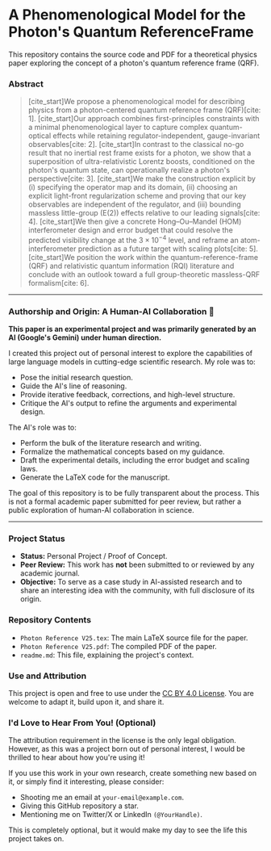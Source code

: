 # A Phenomenological Model for the Photon's Quantum ReferenceFrame

This repository contains the source code and PDF for a theoretical physics paper exploring the concept of a photon's quantum reference frame (QRF).

### **Abstract**
> [cite_start]We propose a phenomenological model for describing physics from a photon-centered quantum reference frame (QRF)[cite: 1]. [cite_start]Our approach combines first-principles constraints with a minimal phenomenological layer to capture complex quantum-optical effects while retaining regulator-independent, gauge-invariant observables[cite: 2]. [cite_start]In contrast to the classical no-go result that no inertial rest frame exists for a photon, we show that a superposition of ultra-relativistic Lorentz boosts, conditioned on the photon's quantum state, can operationally realize a photon's perspective[cite: 3]. [cite_start]We make the construction explicit by (i) specifying the operator map and its domain, (ii) choosing an explicit light-front regularization scheme and proving that our key observables are independent of the regulator, and (iii) bounding massless little-group (E(2)) effects relative to our leading signals[cite: 4]. [cite_start]We then give a concrete Hong–Ou–Mandel (HOM) interferometer design and error budget that could resolve the predicted visibility change at the $3\times 10^{-4}$ level, and reframe an atom-interferometer prediction as a future target with scaling plots[cite: 5]. [cite_start]We position the work within the quantum-reference-frame (QRF) and relativistic quantum information (RQI) literature and conclude with an outlook toward a full group-theoretic massless-QRF formalism[cite: 6].

---

### **Authorship and Origin: A Human-AI Collaboration** 🤖

**This paper is an experimental project and was primarily generated by an AI (Google's Gemini) under human direction.**

I created this project out of personal interest to explore the capabilities of large language models in cutting-edge scientific research. My role was to:
* Pose the initial research question.
* Guide the AI's line of reasoning.
* Provide iterative feedback, corrections, and high-level structure.
* Critique the AI's output to refine the arguments and experimental design.

The AI's role was to:
* Perform the bulk of the literature research and writing.
* Formalize the mathematical concepts based on my guidance.
* Draft the experimental details, including the error budget and scaling laws.
* Generate the LaTeX code for the manuscript.

The goal of this repository is to be fully transparent about the process. This is not a formal academic paper submitted for peer review, but rather a public exploration of human-AI collaboration in science.

---

### **Project Status**

* **Status:** Personal Project / Proof of Concept.
* **Peer Review:** This work has **not** been submitted to or reviewed by any academic journal.
* **Objective:** To serve as a case study in AI-assisted research and to share an interesting idea with the community, with full disclosure of its origin.

### **Repository Contents**

* `Photon Reference V25.tex`: The main LaTeX source file for the paper.
* `Photon Reference V25.pdf`: The compiled PDF of the paper.
* `readme.md`: This file, explaining the project's context.

### Use and Attribution

This project is open and free to use under the [CC BY 4.0 License](https://creativecommons.org/licenses/by/4.0/). You are welcome to adapt it, build upon it, and share it.

### I'd Love to Hear From You! (Optional)

The attribution requirement in the license is the only legal obligation. However, as this was a project born out of personal interest, I would be thrilled to hear about how you're using it!

If you use this work in your own research, create something new based on it, or simply find it interesting, please consider:
* Shooting me an email at `your-email@example.com`.
* Giving this GitHub repository a star.
* Mentioning me on Twitter/X or LinkedIn `(@YourHandle)`.

This is completely optional, but it would make my day to see the life this project takes on.
